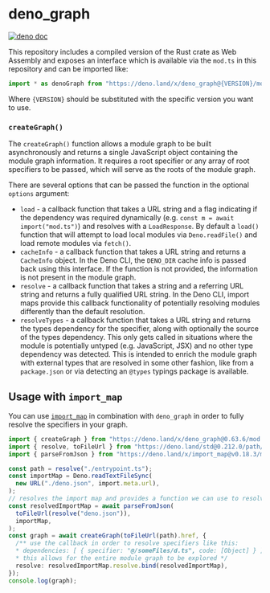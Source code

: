 # deno_graph

[![deno doc](https://doc.deno.land/badge.svg)](https://doc.deno.land/https://deno.land/x/deno_graph/mod.ts)

This repository includes a compiled version of the Rust crate as Web Assembly
and exposes an interface which is available via the `mod.ts` in this repository
and can be imported like:

```js
import * as denoGraph from "https://deno.land/x/deno_graph@{VERSION}/mod.ts";
```

Where `{VERSION}` should be substituted with the specific version you want to
use.

### `createGraph()`

The `createGraph()` function allows a module graph to be built asynchronously
and returns a single JavaScript object containing the module graph information.
It requires a root specifier or any array of root specifiers to be passed, which
will serve as the roots of the module graph.

There are several options that can be passed the function in the optional
`options` argument:

- `load` - a callback function that takes a URL string and a flag indicating if
  the dependency was required dynamically (e.g.
  `const m = await import("mod.ts")`) and resolves with a `LoadResponse`. By
  default a `load()` function that will attempt to load local modules via
  `Deno.readFile()` and load remote modules via `fetch()`.
- `cacheInfo` - a callback function that takes a URL string and returns a
  `CacheInfo` object. In the Deno CLI, the `DENO_DIR` cache info is passed back
  using this interface. If the function is not provided, the information is not
  present in the module graph.
- `resolve` - a callback function that takes a string and a referring URL string
  and returns a fully qualified URL string. In the Deno CLI, import maps provide
  this callback functionality of potentially resolving modules differently than
  the default resolution.
- `resolveTypes` - a callback function that takes a URL string and returns the
  types dependency for the specifier, along with optionally the source of the
  types dependency. This only gets called in situations where the module is
  potentially untyped (e.g. JavaScript, JSX) and no other type dependency was
  detected. This is intended to enrich the module graph with external types that
  are resolved in some other fashion, like from a `package.json` or via
  detecting an `@types` typings package is available.

## Usage with `import_map`

You can use [`import_map`](https://deno.land/x/import_map) in combination with
`deno_graph` in order to fully resolve the specifiers in your graph.

```ts
import { createGraph } from "https://deno.land/x/deno_graph@0.63.6/mod.ts";
import { resolve, toFileUrl } from "https://deno.land/std@0.212.0/path/mod.ts";
import { parseFromJson } from "https://deno.land/x/import_map@v0.18.3/mod.ts";

const path = resolve("./entrypoint.ts");
const importMap = Deno.readTextFileSync(
  new URL("./deno.json", import.meta.url),
);
// resolves the import map and provides a function we can use to resolve specifiers
const resolvedImportMap = await parseFromJson(
  toFileUrl(resolve("deno.json")),
  importMap,
);
const graph = await createGraph(toFileUrl(path).href, {
  /** use the callback in order to resolve specifiers like this:
  * dependencies: [ { specifier: "@/someFiles/d.ts", code: [Object] } ],
  * this allows for the entire module graph to be explored */
  resolve: resolvedImportMap.resolve.bind(resolvedImportMap),
});
console.log(graph);
```
